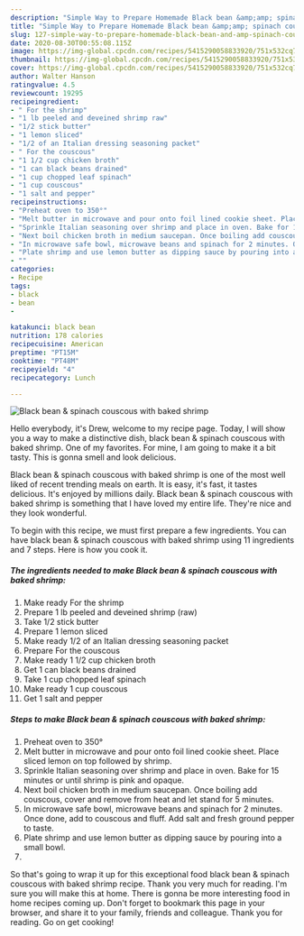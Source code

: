 ```yaml
---
description: "Simple Way to Prepare Homemade Black bean &amp;amp; spinach couscous with baked shrimp"
title: "Simple Way to Prepare Homemade Black bean &amp;amp; spinach couscous with baked shrimp"
slug: 127-simple-way-to-prepare-homemade-black-bean-and-amp-spinach-couscous-with-baked-shrimp
date: 2020-08-30T00:55:08.115Z
image: https://img-global.cpcdn.com/recipes/5415290058833920/751x532cq70/black-bean-spinach-couscous-with-baked-shrimp-recipe-main-photo.jpg
thumbnail: https://img-global.cpcdn.com/recipes/5415290058833920/751x532cq70/black-bean-spinach-couscous-with-baked-shrimp-recipe-main-photo.jpg
cover: https://img-global.cpcdn.com/recipes/5415290058833920/751x532cq70/black-bean-spinach-couscous-with-baked-shrimp-recipe-main-photo.jpg
author: Walter Hanson
ratingvalue: 4.5
reviewcount: 19295
recipeingredient:
- " For the shrimp"
- "1 lb peeled and deveined shrimp raw"
- "1/2 stick butter"
- "1 lemon sliced"
- "1/2 of an Italian dressing seasoning packet"
- " For the couscous"
- "1 1/2 cup chicken broth"
- "1 can black beans drained"
- "1 cup chopped leaf spinach"
- "1 cup couscous"
- "1 salt and pepper"
recipeinstructions:
- "Preheat oven to 350°"
- "Melt butter in microwave and pour onto foil lined cookie sheet. Place sliced lemon on top followed by shrimp."
- "Sprinkle Italian seasoning over shrimp and place in oven. Bake for 15 minutes or until shrimp is pink and opaque."
- "Next boil chicken broth in medium saucepan. Once boiling add couscous, cover and remove from heat and let stand for 5 minutes."
- "In microwave safe bowl, microwave beans and spinach for 2 minutes. Once done, add to couscous and fluff. Add salt and fresh ground pepper to taste."
- "Plate shrimp and use lemon butter as dipping sauce by pouring into a small bowl."
- ""
categories:
- Recipe
tags:
- black
- bean
- 

katakunci: black bean  
nutrition: 178 calories
recipecuisine: American
preptime: "PT15M"
cooktime: "PT48M"
recipeyield: "4"
recipecategory: Lunch

---
```



![Black bean &amp; spinach couscous with baked shrimp](https://img-global.cpcdn.com/recipes/5415290058833920/751x532cq70/black-bean-spinach-couscous-with-baked-shrimp-recipe-main-photo.jpg)

Hello everybody, it's Drew, welcome to my recipe page. Today, I will show you a way to make a distinctive dish, black bean &amp; spinach couscous with baked shrimp. One of my favorites. For mine, I am going to make it a bit tasty. This is gonna smell and look delicious.

Black bean &amp; spinach couscous with baked shrimp is one of the most well liked of recent trending meals on earth. It is easy, it's fast, it tastes delicious. It's enjoyed by millions daily. Black bean &amp; spinach couscous with baked shrimp is something that I have loved my entire life. They're nice and they look wonderful.




To begin with this recipe, we must first prepare a few ingredients. You can have black bean &amp; spinach couscous with baked shrimp using 11 ingredients and 7 steps. Here is how you cook it.

<!--inarticleads1-->

##### The ingredients needed to make Black bean &amp; spinach couscous with baked shrimp:

1. Make ready  For the shrimp
1. Prepare 1 lb peeled and deveined shrimp (raw)
1. Take 1/2 stick butter
1. Prepare 1 lemon sliced
1. Make ready 1/2 of an Italian dressing seasoning packet
1. Prepare  For the couscous
1. Make ready 1 1/2 cup chicken broth
1. Get 1 can black beans drained
1. Take 1 cup chopped leaf spinach
1. Make ready 1 cup couscous
1. Get 1 salt and pepper




<!--inarticleads2-->

##### Steps to make Black bean &amp; spinach couscous with baked shrimp:

1. Preheat oven to 350°
1. Melt butter in microwave and pour onto foil lined cookie sheet. Place sliced lemon on top followed by shrimp.
1. Sprinkle Italian seasoning over shrimp and place in oven. Bake for 15 minutes or until shrimp is pink and opaque.
1. Next boil chicken broth in medium saucepan. Once boiling add couscous, cover and remove from heat and let stand for 5 minutes.
1. In microwave safe bowl, microwave beans and spinach for 2 minutes. Once done, add to couscous and fluff. Add salt and fresh ground pepper to taste.
1. Plate shrimp and use lemon butter as dipping sauce by pouring into a small bowl.
1. 




So that's going to wrap it up for this exceptional food black bean &amp; spinach couscous with baked shrimp recipe. Thank you very much for reading. I'm sure you will make this at home. There is gonna be more interesting food in home recipes coming up. Don't forget to bookmark this page in your browser, and share it to your family, friends and colleague. Thank you for reading. Go on get cooking!
